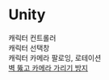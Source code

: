 # Unity
캐릭터 컨트롤러 <br>
캐릭터 선택창<br>
캐릭터 카메라 팔로잉, 로테이션<br> 
[벽 뚫고 카메라 가리기 방지](https://github.com/hj529ho/NewbiesGames_BigFriends/blob/main/NewbiesVR/Assets/_Scripts/Player/CamController.cs)
